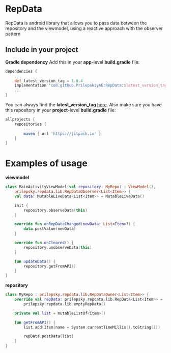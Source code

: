 # RepData

RepData is android library that allows you to pass data between the repository and the viewmodel, using a reactive approach with the observer pattern

## Include in your project
**Gradle dependency**
Add this in your **app**-level **build.gradle** file:
```groovy
dependencies {
	...
	def latest_version_tag = 1.0.4
	implementation "com.github.PrilepskiyAE:RepData:$latest_version_tag"
	...
}
```
You can always find the **latest_version_tag** [here](https://github.com/PrilepskiyAE/RepData/releases).
Also make sure you have this repository in your **project**-level **build.gradle** file:
```groovy
allprojects {
	repositories {
		...
		maven { url 'https://jitpack.io' }
	}
}
```
# Examples of usage

**viewmodel**
```kotlin
class MainActivityViewModel(val repository: MyRepo) : ViewModel(),
    prilepsky.repdata.lib.RepDataObserver<List<Item>> {
    val data: MutableLiveData<List<Item>> = MutableLiveData()

    init {
        repository.observeData(this)
    }

    override fun onRepDataChanged(newData: List<Item>?) {
        data.postValue(newData)
    }

    override fun onCleared() {
        repository.unobserveData(this)
    }

    fun updateData() {
        repository.getFromAPI()
    }
}
```
**repository**
```kotlin
class MyRepo : prilepsky.repdata.lib.RepDataOwner<List<Item>> {
    override val repData: prilepsky.repdata.lib.RepData<List<Item>> =
        prilepsky.repdata.lib.emptyRepData()

    private val list = mutableListOf<Item>()

    fun getFromAPI() {
        list.add(Item(name = System.currentTimeMillis().toString()))

        repData.postData(list)
    }
}
```
